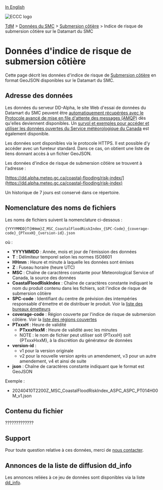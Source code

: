 [In English](readme_coastal-flooding-risk-index-datamart_en.md)

![ECCC logo](../../img_eccc-logo.png)

[TdM](../../readme_fr.md) > [Données du SMC](../readme_fr.md) > [Submersion côtière](readme_coastal-flooding_fr.md) > Indice de risque de submersion côtière sur le Datamart du SMC

# Données d'indice de risque de submersion côtière 

Cette page décrit les données d'indice de risque de [Submersion côtière](readme_coastal-flooding_fr.md) en format GeoJSON disponibles sur le Datamart du SMC.

## Adresse des données 

Les données du serveur DD-Alpha, le site Web d'essai de données du Datamart du SMC peuvent être [automatiquement récupérées avec le Protocole avancé de mise en file d'attente des messages (AMQP)](../../msc-datamart/amqp_fr.md) dès qu'elles deviennent disponibles. Un [survol et exemples pour accéder et utiliser les données ouvertes du Service météorologique du Canada](../../usage/readme_fr.md) est également disponible.

Les données sont disponibles via le protocole HTTPS. Il est possible d’y accéder avec un fureteur standard. Dans ce cas, on obtient une liste de liens donnant accès à un fichier GeoJSON.

Les données d'indice de risque de submersion côtière se trouvent à l'adresse :

[https://dd.alpha.meteo.gc.ca/coastal-flooding/risk-index/](https://dd.alpha.meteo.gc.ca/coastal-flooding/risk-index)

Un historique de 7 jours est conservé dans ce répertoire.

## Nomenclature des noms de fichiers 

Les noms de fichiers suivent la nomenclature ci-dessous :

`{YYYYMMDD}T{HHmm}Z_MSC_CoastalFloodRiskIndex_{SPC-Code}_{coverage-code}_{PTxxxH}_{version-id}.json`

où :

* __YYYYMMDD__ : Année, mois et jour de l'émission des données
* __T__ : Délimiteur temporel selon les normes ISO8601
* __HHmm__ : Heure et minute à laquelle les données sont émises
* __Z__ : Fuseau horaire (heure UTC)
* __MSC__ : Chaîne de caractères constante pour Meteorological Service of Canada, la source des données
* __CoastalFloodRiskIndex__ : Chaîne de caractères constante indiquant le nom du produit contenu dans les fichiers, soit l'indice de risque de submersion côtière
* __SPC-code__ : Identifiant du centre de prévision des intempéries responsable d'émettre et de distribuer le produit. Voir la [liste des bureaux émetteurs](https://eccc-msc.github.io/open-data/msc-data/alerts/readme_alerts-datamart_fr/#notes)
* __coverage-code__ : Région couverte par l'indice de risque de submersion côtière. Voir la [liste des régions couvertes](https://eccc-msc.github.io/open-data/msc-data/alerts/readme_alerts-datamart_fr/#notes)
* __PTxxxH__ : Heure de validité 
     * __PTxxxHxxM__ : Heure de validité avec les minutes 
     * NOTE : le nom de fichier peut utiliser soit {PTxxxH} soit {PTxxxHxxM}, à la discrétion du générateur de données
* __version-id__ : 
     * v1 pour la version originale
     * v2 pour la nouvelle version après un amendement, v3 pour un autre amendement, v4 et ainsi de suite
* __json__ : Chaîne de caractères constante indiquant que le format est GeoJSON

Exemple :

* 20240410T2200Z_MSC_CoastalFloodRiskIndex_ASPC_ASPC_PT014H00M_v1.json

## Contenu du fichier

?????????????

## Support

Pour toute question relative à ces données, merci de [nous contacter](https://weather.gc.ca/mainmenu/contact_us_f.html).

## Annonces de la liste de diffusion dd_info 

Les annonces reliées à ce jeu de données sont disponibles via la liste [dd_info](https://comm.collab.science.gc.ca/mailman3/postorius/lists/dd_info/).
